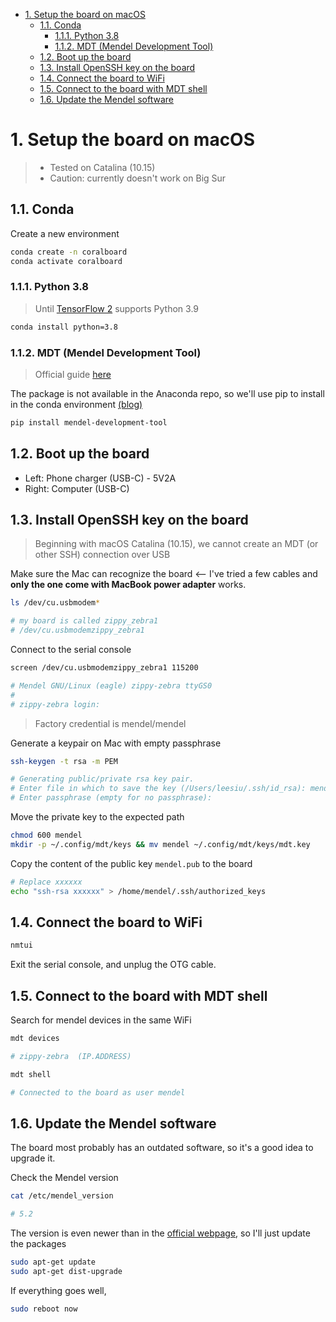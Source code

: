 - [1. Setup the board on macOS](#1-setup-the-board-on-macos)
  - [1.1. Conda](#11-conda)
    - [1.1.1. Python 3.8](#111-python-38)
    - [1.1.2. MDT (Mendel Development Tool)](#112-mdt-mendel-development-tool)
  - [1.2. Boot up the board](#12-boot-up-the-board)
  - [1.3. Install OpenSSH key on the board](#13-install-openssh-key-on-the-board)
  - [1.4. Connect the board to WiFi](#14-connect-the-board-to-wifi)
  - [1.5. Connect to the board with MDT shell](#15-connect-to-the-board-with-mdt-shell)
  - [1.6. Update the Mendel software](#16-update-the-mendel-software)

# 1. Setup the board on macOS
> * Tested on Catalina (10.15)
> * Caution: currently doesn't work on Big Sur

## 1.1. Conda

Create a new environment
```sh
conda create -n coralboard
conda activate coralboard
```

### 1.1.1. Python 3.8
> Until [TensorFlow 2](https://www.tensorflow.org/install) supports Python 3.9

```sh
conda install python=3.8
```

### 1.1.2. MDT (Mendel Development Tool)
> Official guide [here](https://www.coral.ai/docs/dev-board-mini/get-started/)

The package is not available in the Anaconda repo, so we'll use pip to install in the conda environment [(blog)](https://www.anaconda.com/blog/using-pip-in-a-conda-environment)

```sh
pip install mendel-development-tool
```

## 1.2. Boot up the board
* Left: Phone charger (USB-C) - 5V2A
* Right: Computer (USB-C)

## 1.3. Install OpenSSH key on the board
> Beginning with macOS Catalina (10.15), we cannot create an MDT (or other SSH) connection over USB

Make sure the Mac can recognize the board <-- I've tried a few cables and **only the one come with MacBook power adapter** works.
```sh
ls /dev/cu.usbmodem*

# my board is called zippy_zebra1
# /dev/cu.usbmodemzippy_zebra1
```

Connect to the serial console
```sh
screen /dev/cu.usbmodemzippy_zebra1 115200

# Mendel GNU/Linux (eagle) zippy-zebra ttyGS0
#
# zippy-zebra login: 
```
> Factory credential is mendel/mendel

Generate a keypair on Mac with empty passphrase
```sh
ssh-keygen -t rsa -m PEM

# Generating public/private rsa key pair.
# Enter file in which to save the key (/Users/leesiu/.ssh/id_rsa): mendel
# Enter passphrase (empty for no passphrase): 
```

Move the private key to the expected path
```sh
chmod 600 mendel
mkdir -p ~/.config/mdt/keys && mv mendel ~/.config/mdt/keys/mdt.key
```

Copy the content of the public key `mendel.pub` to the board
```sh
# Replace xxxxxx
echo "ssh-rsa xxxxxx" > /home/mendel/.ssh/authorized_keys
```

## 1.4. Connect the board to WiFi

```sh
nmtui
```

Exit the serial console, and unplug the OTG cable.

## 1.5. Connect to the board with MDT shell

Search for mendel devices in the same WiFi
```sh
mdt devices

# zippy-zebra  (IP.ADDRESS)
```

```sh
mdt shell

# Connected to the board as user mendel
```

## 1.6. Update the Mendel software
The board most probably has an outdated software, so it's a good idea to upgrade it. 

Check the Mendel version
```sh
cat /etc/mendel_version

# 5.2
```

The version is even newer than in the [official webpage](https://www.coral.ai/software/#mendel-dev-board-mini), so I'll just update the packages
```sh
sudo apt-get update
sudo apt-get dist-upgrade
```

If everything goes well,
```sh
sudo reboot now
```
